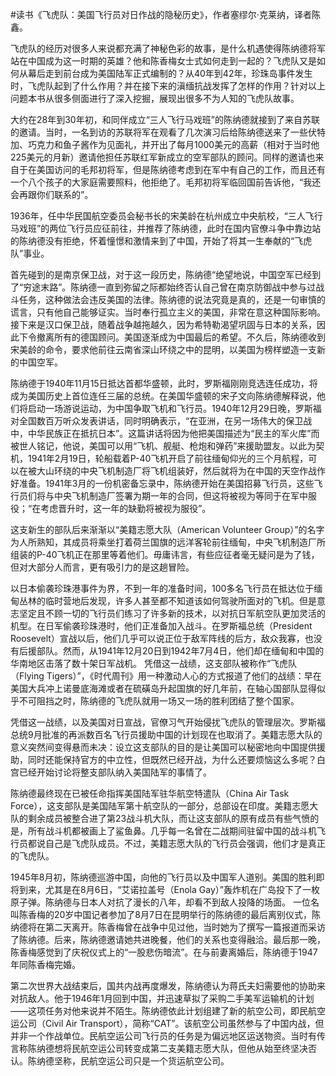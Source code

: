 #读书《飞虎队：美国飞行员对日作战的隐秘历史》，作者塞缪尔·克莱纳，译者陈鑫。

飞虎队的经历对很多人来说都充满了神秘色彩的故事，是什么机遇使得陈纳德将军站在中国成为这一时期的英雄？他和陈香梅女士式如何走到一起的？飞虎队又是如何从幕后走到前台成为美国陆军正式编制的？从40年到42年，珍珠岛事件发生时，飞虎队起到了什么作用？并在接下来的滇缅抗战发挥了怎样的作用？针对以上问题本书从很多侧面进行了深入挖掘，展现出很多不为人知的飞虎队故事。

大约在28年到30年初，和同伴成立“三人飞行马戏班”的陈纳德就接到了来自苏联的邀请。当时，一名到访的苏联将军在观看了几次演习后给陈纳德送来了一些伏特加、巧克力和鱼子酱作为见面礼，并开出了每月1000美元的高薪（相对于当时他225美元的月新）邀请他担任苏联红军新成立的空军部队的顾问。同样的邀请也来自于在美国访问的毛邦初将军，但是陈纳德考虑到在军中有自己的工作，而且还有一个八个孩子的大家庭需要照料，他拒绝了。毛邦初将军临回国前告诉他，“我还会再跟你们联系的”。

1936年，任中华民国航空委员会秘书长的宋美龄在杭州成立中央航校，“三人飞行马戏班”的两位飞行员应征前往，并推荐了陈纳德，此时在国内官僚斗争中靠边站的陈纳德没有拒绝，怀着憧憬和激情来到了中国，开始了将其一生奉献的“飞虎队”事业。

首先碰到的是南京保卫战，对于这一段历史，陈纳德“绝望地说，中国空军已经到了“穷途末路”。陈纳德一直到弥留之际都始终否认自己曾在南京防御战中参与过战斗任务，这种做法会违反美国的法律。陈纳德的说法究竟是真的，还是一句审慎的谎言，只有他自己能够证实。当时奉行孤立主义的美国，非常在意这种国际影响。接下来是汉口保卫战，随着战争越拖越久，因为希特勒渴望巩固与日本的关系，因此下令撤离所有的德国顾问。美国逐渐成为中国最后的希望。不久后，陈纳德收到宋美龄的命令，要求他前往云南省深山环绕之中的昆明，以美国为榜样塑造一支新的中国空军。

陈纳德于1940年11月15日抵达首都华盛顿，此时，罗斯福刚刚竞选连任成功，将成为美国历史上首位连任三届的总统。在美国华盛顿的宋子文向陈纳德解释说，他们将启动一场游说运动，为中国争取飞机和飞行员。1940年12月29日晚，罗斯福对全国数百万听众发表讲话，同时明确表示，“在亚洲，在另一场伟大的保卫战中，中华民族正在抵抗日本”。这篇讲话将因为他把美国描述为“民主的军火库”而被世人铭记，他说，美国可以用“飞机、舰艇、枪炮和弹药”来援助盟友。以此为契机，1941年2月19日，轮船载着P-40飞机开启了前往缅甸仰光的三个月航程，可以在被大山环绕的中央飞机制造厂将飞机组装好，然后就将为在中国的天空作战作好准备。1941年3月的一份机密备忘录中，陈纳德开始在美国招募飞行员，这些飞行员们将与中央飞机制造厂签署为期一年的合同，但这将被视为等同于在军中服役；“在考虑晋升时，这一年的缺勤将被视为服役”。

这支新生的部队后来渐渐以“美籍志愿大队（American Volunteer Group）”的名字为人所熟知，其成员将乘坐打着荷兰国旗的远洋客轮前往缅甸，中央飞机制造厂所组装的P-40飞机正在那里等着他们。毋庸讳言，有些应征者毫无疑问是为了钱，但对大部分人而言，更有吸引力的是这趟冒险。

以日本偷袭珍珠港事件为界，不到一年的准备时间，100多名飞行员在抵达位于缅甸丛林的临时营地后发现，许多人甚至都不知道该如何驾驶所面对的飞机。但是意志坚定且不顾一切的飞行员们练习了许多新的技术，以对抗日军航空队更加灵活的机型。在日军偷袭珍珠港时，他们正准备加入战斗。在罗斯福总统（President Roosevelt）宣战以后，他们几乎可以说正位于敌军阵线的后方，敌众我寡，也没有后援部队。然而，从1941年12月20日到1942年7月4日，他们却在缅甸和中国的华南地区击落了数十架日军战机。 凭借这一战绩，这支部队被称作“飞虎队（Flying Tigers）”，《时代周刊》用一种激动人心的方式报道了他们的战绩：早在美国大兵冲上诺曼底海滩或者在硫磺岛升起国旗的好几年前，在轴心国部队显得似乎不可阻挡之时，陈纳德的飞虎队就用一场又一场的胜利团结了整个国家。

凭借这一战绩，以及美国对日宣战，官僚习气开始侵扰飞虎队的管理层次。罗斯福总统9月批准的再派数百名飞行员援助中国的计划现在也取消了。美籍志愿大队的意义突然间变得悬而未决：设立这支部队的目的是让美国可以秘密地向中国提供援助，同时还能保持官方的中立性，但既然已经开战，为什么还要烦恼这么多呢？白宫已经开始讨论将整支部队纳入美国陆军的事情了。

陈纳德最终现在已被任命指挥美国陆军驻华航空特遣队（China Air Task Force），这支部队是美国陆军第十航空队的一部分，总部设在印度。美籍志愿大队的剩余成员被整合进了第23战斗机大队，而让这支部队的原有成员有些气愤的是，所有战斗机都被画上了鲨鱼鼻。几乎每一名曾在二战期间驻留中国的战斗机飞行员都说自己是飞虎队成员。不过，美籍志愿大队的飞行员会强调，他们才是真正的飞虎队。

1945年8月初，陈纳德巡游中国，向他的飞行员以及中国军人道别。美国的胜利即将到来，尤其是在8月6日，“艾诺拉盖号（Enola Gay）”轰炸机在广岛投下了一枚原子弹。陈纳德与日本人对抗了漫长的八年，却看不到敌人投降的场面。 一位名叫陈香梅的20岁中国记者参加了8月7日在昆明举行的陈纳德的最后离别仪式，陈纳德将在第二天离开。陈香梅曾在战争中见过他，当时她为了撰写一篇报道而采访了陈纳德。后来，陈纳德邀请她共进晚餐，他们的关系也变得融洽。最后那一晚，陈香梅感觉到了庆祝仪式上的“一股悲伤暗流”。在与前妻离婚后，陈纳德于1947年同陈香梅完婚。

第二次世界大战结束后，国共内战再度爆发，陈纳德认为蒋氏夫妇需要他的协助来对抗敌人。他于1946年1月回到中国，并迅速草拟了采购二手美军运输机的计划——这项任务对他来说并不陌生。陈纳德依此计划组建了新的航空公司，即民航空运公司（Civil Air Transport），简称“CAT”。该航空公司虽然参与了中国内战，但并非一个作战单位。民航空运公司飞行员的任务是为偏远地区运送物资。当时有传言称陈纳德想将民航空运公司转变成第二支美籍志愿大队，但他从始至终坚决否认。陈纳德坚称，民航空运公司只是一个货运航空公司。